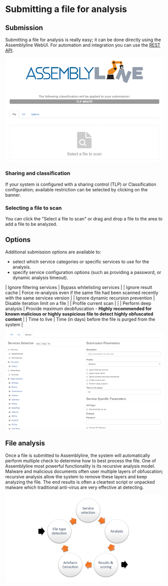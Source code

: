 # Submitting a file for analysis

## Submission
Submitting a file for analysis is really easy; it can be done directly using the Assemblyline WebUI. For automation and integration you can use the [REST API](../../CLI/client/#submit-a-file).

![File submission](./images/submit.png)

### Sharing and classification

If your system is configured with a sharing control (TLP) or Classification configuration; available restriction can be selected by clicking on the banner.

### Selecting a file to scan

You can click the "Select a file to scan" or drag and drop a file to the area to add a file to be analyzed.

## Options
Additional submission options are available to:

- select which service categories or specific services to use for the analysis. 
- specify service configuration options (such as providing a password, or dynamic analysis timeout).

| Ignore filtering services | Bypass whitelisting services |
| Ignore result cache | Force re-analysis even if the same file had been scanned recently with the same services version |
| Ignore dynamic recursion prevention | Disable iteration limit on a file |
| Profile current scan | |
| Perform deep analysis | Provide maximum deobfuscation - **Highly recommended for known malicious or highly suspicious file to detect highly obfuscated content** |
| Time to live | Time (in days) before the file is purged from the system |

![Submit options](./images/submit_options.png)

## File analysis

Once a file is submitted to Assemblyline, the system will automatically perform multiple check to determine how to best process the file. One of Assemblyline most powerful functionality is its recursive analysis model. Malware and malicious documents often user multiple layers of obfuscation; recursive analysis allow the system to remove these layers and keep analyzing the file. The end results is often a cleartext script or unpacked malware which traditional anti-virus are very effective at detecting.

![Submit options](./images/processing.png)

